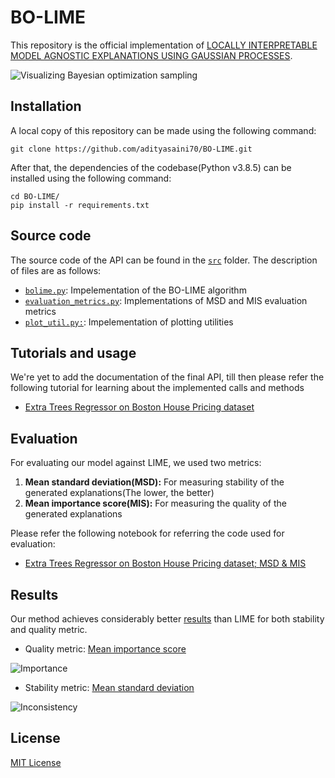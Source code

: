 # BO-LIME

This repository is the official implementation of [LOCALLY INTERPRETABLE MODEL AGNOSTIC EXPLANATIONS USING GAUSSIAN PROCESSES](https://arxiv.org/abs/2108.06907).

![Visualizing Bayesian optimization sampling](https://user-images.githubusercontent.com/49980787/124347202-f694f500-dc00-11eb-8bf5-618db6343d57.png)

## Installation

A local copy of this repository can be made using the following command:

```
git clone https://github.com/adityasaini70/BO-LIME.git
```

After that, the dependencies of the codebase(Python v3.8.5) can be installed using the following command:

```
cd BO-LIME/
pip install -r requirements.txt
```

## Source code

The source code of the API can be found in the [`src`](https://github.com/adityasaini70/BO-LIME/tree/main/src) folder. The description of files are as follows:

- [`bolime.py`](https://github.com/adityasaini70/BO-LIME/blob/main/src/bolime.py): Impelementation of the BO-LIME algorithm
- [`evaluation_metrics.py`](https://github.com/adityasaini70/BO-LIME/blob/main/src/evaluation_metrics.py): Implementations of MSD and MIS evaluation metrics
- [`plot_util.py:`](https://github.com/adityasaini70/BO-LIME/blob/main/src/plot_util.py): Impelementation of plotting utilities

## Tutorials and usage

We're yet to add the documentation of the final API, till then please refer the following tutorial for learning about the implemented calls and methods

- [Extra Trees Regressor on Boston House Pricing dataset](https://github.com/adityasaini70/BO-LIME/blob/main/Notebooks/Introduction.ipynb)

## Evaluation

For evaluating our model against LIME, we used two metrics:

1. **Mean standard deviation(MSD):** For measuring stability of the generated explanations(The lower, the better)
2. **Mean importance score(MIS):** For measuring the quality of the generated explanations

Please refer the following notebook for referring the code used for evaluation:

- [Extra Trees Regressor on Boston House Pricing dataset; MSD & MIS](https://github.com/adityasaini70/BO-LIME/blob/main/Notebooks/Testing_evaluation_metrics.ipynb)

## Results

Our method achieves considerably better [results](https://github.com/adityasaini70/BO-LIME/tree/main/Results) than LIME for both stability and quality metric.

- Quality metric: [Mean importance score](https://github.com/adityasaini70/BO-LIME/blob/main/Results/Importance%20Score.ipynb)

![Importance](https://github.com/adityasaini70/BO-LIME/blob/main/Results/Importance.png)

- Stability metric: [Mean standard deviation](https://github.com/adityasaini70/BO-LIME/blob/main/Results/Inconsistency.ipynb)

![Inconsistency](https://github.com/adityasaini70/BO-LIME/blob/main/Results/Inconsistency.png)

## License

[MIT License](https://github.com/adityasaini70/BO-LIME/blob/main/LICENSE)
